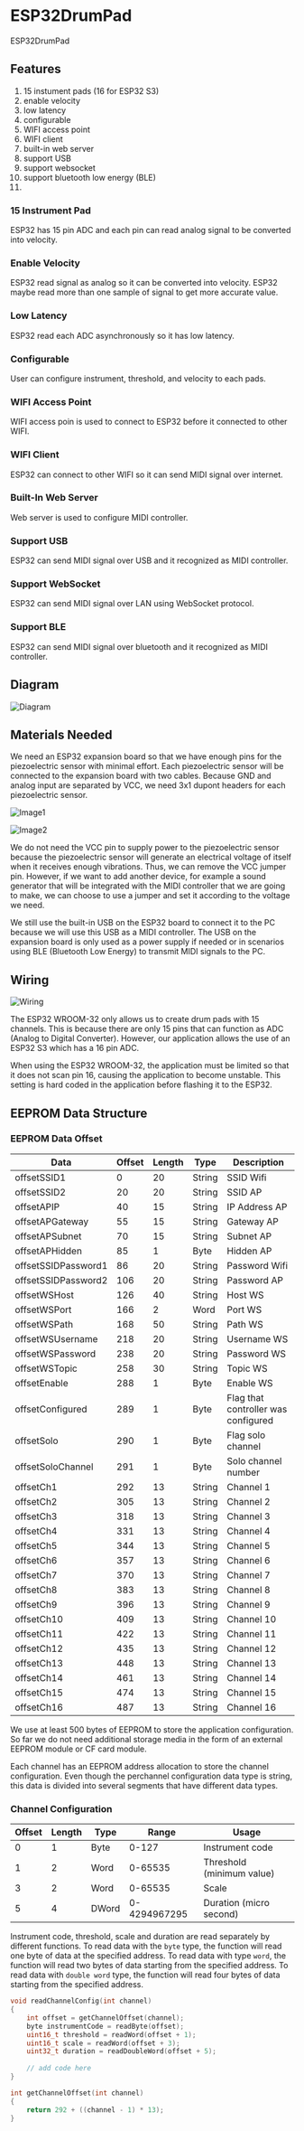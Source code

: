 # ESP32DrumPad

ESP32DrumPad

## Features

1. 15 instument pads (16 for ESP32 S3)
2. enable velocity
3. low latency
4. configurable
5. WIFI access point
6. WIFI client
7. built-in web server
8. support USB
9. support websocket
10. support bluetooth low energy (BLE)
11. 

### 15 Instrument Pad

ESP32 has 15 pin ADC and each pin can read analog signal to be converted into velocity.

### Enable Velocity

ESP32 read signal as analog so it can be converted into velocity. ESP32 maybe read more than one sample of signal to get more accurate value.

### Low Latency

ESP32 read each ADC asynchronously so it has low latency.

### Configurable

User can configure instrument, threshold, and velocity to each pads.

### WIFI Access Point

WIFI access poin is used to connect to ESP32 before it connected to other WIFI.

### WIFI Client

ESP32 can connect to other WIFI so it can send MIDI signal over internet.

### Built-In Web Server

Web server is used to configure MIDI controller.

### Support USB

ESP32 can send MIDI signal over USB and it recognized as MIDI controller.

### Support WebSocket

ESP32 can send MIDI signal over LAN using WebSocket protocol.

### Support BLE

ESP32 can send MIDI signal over bluetooth and it recognized as MIDI controller.

## Diagram

![Diagram](https://github.com/kamshory/ESP32DrumPad/blob/main/images/ESP32Drum.drawio.svg)

## Materials Needed

We need an ESP32 expansion board so that we have enough pins for the piezoelectric sensor with minimal effort. Each piezoelectric sensor will be connected to the expansion board with two cables. Because GND and analog input are separated by VCC, we need 3x1 dupont headers for each piezoelectric sensor.

![Image1](https://github.com/kamshory/ESP32DrumPad/blob/main/images/esp32-expansion-board-1.jpg)

![Image2](https://github.com/kamshory/ESP32DrumPad/blob/main/images/esp32-expansion-board-2.jpg)

We do not need the VCC pin to supply power to the piezoelectric sensor because the piezoelectric sensor will generate an electrical voltage of itself when it receives enough vibrations. Thus, we can remove the VCC jumper pin. However, if we want to add another device, for example a sound generator that will be integrated with the MIDI controller that we are going to make, we can choose to use a jumper and set it according to the voltage we need.

We still use the built-in USB on the ESP32 board to connect it to the PC because we will use this USB as a MIDI controller. The USB on the expansion board is only used as a power supply if needed or in scenarios using BLE (Bluetooth Low Energy) to transmit MIDI signals to the PC.

## Wiring

![Wiring](https://github.com/kamshory/ESP32DrumPad/blob/main/images/wiring.drawio.svg)

The ESP32 WROOM-32 only allows us to create drum pads with 15 channels. This is because there are only 15 pins that can function as ADC (Analog to Digital Converter). However, our application allows the use of an ESP32 S3 which has a 16 pin ADC.

When using the ESP32 WROOM-32, the application must be limited so that it does not scan pin 16, causing the application to become unstable. This setting is hard coded in the application before flashing it to the ESP32.

## EEPROM Data Structure

### EEPROM Data Offset

| Data                | Offset | Length | Type   | Description                         |
| ------------------- | ------ | ------ | ------ | ----------------------------------- |
| offsetSSID1         | 0      | 20     | String | SSID Wifi                           |
| offsetSSID2         | 20     | 20     | String | SSID AP                             |
| offsetAPIP          | 40     | 15     | String | IP Address AP                       |
| offsetAPGateway     | 55     | 15     | String | Gateway AP                          |
| offsetAPSubnet      | 70     | 15     | String | Subnet AP                           |
| offsetAPHidden      | 85     | 1      | Byte   | Hidden AP                           |
| offsetSSIDPassword1 | 86     | 20     | String | Password Wifi                       |
| offsetSSIDPassword2 | 106    | 20     | String | Password AP                         |
| offsetWSHost        | 126    | 40     | String | Host WS                             |
| offsetWSPort        | 166    | 2      | Word   | Port WS                             |
| offsetWSPath        | 168    | 50     | String | Path WS                             |
| offsetWSUsername    | 218    | 20     | String | Username WS                         |
| offsetWSPassword    | 238    | 20     | String | Password WS                         |
| offsetWSTopic       | 258    | 30     | String | Topic WS                            |
| offsetEnable        | 288    | 1      | Byte   | Enable WS                           |
| offsetConfigured    | 289    | 1      | Byte   | Flag that controller was configured |
| offsetSolo          | 290    | 1      | Byte   | Flag solo channel                   |
| offsetSoloChannel   | 291    | 1      | Byte   | Solo channel number                 |
| offsetCh1           | 292    | 13     | String | Channel 1                           |
| offsetCh2           | 305    | 13     | String | Channel 2                           |
| offsetCh3           | 318    | 13     | String | Channel 3                           |
| offsetCh4           | 331    | 13     | String | Channel 4                           |
| offsetCh5           | 344    | 13     | String | Channel 5                           |
| offsetCh6           | 357    | 13     | String | Channel 6                           |
| offsetCh7           | 370    | 13     | String | Channel 7                           |
| offsetCh8           | 383    | 13     | String | Channel 8                           |
| offsetCh9           | 396    | 13     | String | Channel 9                           |
| offsetCh10          | 409    | 13     | String | Channel 10                          |
| offsetCh11          | 422    | 13     | String | Channel 11                          |
| offsetCh12          | 435    | 13     | String | Channel 12                          |
| offsetCh13          | 448    | 13     | String | Channel 13                          |
| offsetCh14          | 461    | 13     | String | Channel 14                          |
| offsetCh15          | 474    | 13     | String | Channel 15                          |
| offsetCh16          | 487    | 13     | String | Channel 16                          |

We use at least 500 bytes of EEPROM to store the application configuration. So far we do not need additional storage media in the form of an external EEPROM module or CF card module.

Each channel has an EEPROM address allocation to store the channel configuration. Even though the perchannel configuration data type is string, this data is divided into several segments that have different data types.

### Channel Configuration

| Offset | Length | Type       | Range        | Usage                          |
| ------ | ------ | ---------- | ------------ | ------------------------------ |
| 0      | 1      | Byte       | 0-127        | Instrument code                |
| 1      | 2      | Word       | 0-65535      | Threshold (minimum value)      |
| 3      | 2      | Word       | 0-65535      | Scale                          |
| 5      | 4      | DWord      | 0-4294967295 | Duration (micro second)        |

Instrument code, threshold, scale and duration are read separately by different functions. To read data with the `byte` type, the function will read one byte of data at the specified address. To read data with type `word`, the function will read two bytes of data starting from the specified address. To read data with `double word` type, the function will read four bytes of data starting from the specified address.

```c
void readChannelConfig(int channel)
{
    int offset = getChannelOffset(channel);
    byte instrumentCode = readByte(offset);
    uint16_t threshold = readWord(offset + 1);
    uint16_t scale = readWord(offset + 3);
    uint32_t duration = readDoubleWord(offset + 5);
    
    // add code here
}

int getChannelOffset(int channel)
{
    return 292 + ((channel - 1) * 13);
} 
```